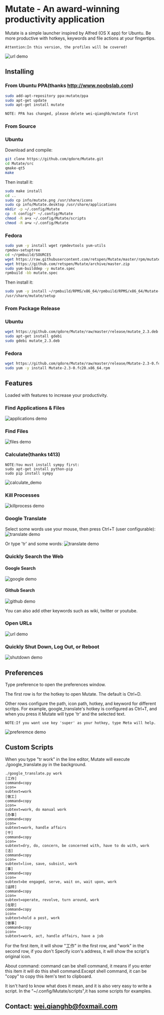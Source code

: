 Mutate - An award-winning productivity application
======

Mutate is a simple launcher inspired by Alfred (OS X app) for Ubuntu. Be more productive with hotkeys, keywords and file actions at your fingertips.
```
Attention:In this version, the profiles will be covered!
```

![url demo](http://i.imgur.com/bnBvfgw.png)

## Installing

### From Ubuntu PPA(thanks http://www.noobslab.com)
```bash
sudo add-apt-repository ppa:mutate/ppa
sudo apt-get update
sudo apt-get install mutate

NOTE: PPA has changed, please delete wei-qianghb/mutate first
```

### From Source
### Ubuntu
Download and compile:
```bash
git clone https://github.com/qdore/Mutate.git
cd Mutate/src
qmake-qt5
make
```

Then install it:
```bash
sudo make install
cd ..
sudo cp info/mutate.png /usr/share/icons
sudo cp info/Mutate.desktop /usr/share/applications
mkdir -p ~/.config/Mutate
cp -R config/* ~/.config/Mutate
chmod -R a+x ~/.config/Mutate/scripts
chmod -R a+w ~/.config/Mutate
```

### Fedora
```bash
sudo yum -y install wget rpmdevtools yum-utils
rpmdev-setuptree
cd ~/rpmbuild/SOURCES
wget https://raw.githubusercontent.com/retspen/Mutate/master/rpm/mutate.spec
wget https://github.com/retspen/Mutate/archive/master.zip
sudo yum-builddep -y mutate.spec
rpmbuild -bb mutate.spec
```
Then install it:
```bash
sudo yum -y install ~/rpmbuild/RPMS/x86_64/rpmbuild/RPMS/x86_64/Mutate-2.3-0.fc20.x86_64.rpm
/usr/share/mutate/setup
```

### From Package Release
### Ubuntu
```bash
wget https://github.com/qdore/Mutate/raw/master/release/mutate_2.3.deb
sudo apt-get install gdebi
sudo gdebi mutate_2.3.deb
```

### Fedora
```bash
wget https://github.com/qdore/Mutate/raw/master/release/Mutate-2.3-0.fc20.x86_64.rpm
sudo yum -y install Mutate-2.3-0.fc20.x86_64.rpm
```

## Features
Loaded with features to increase your productivity.

### Find Applications & Files
![applications demo](http://i.imgur.com/dyNHVwU.png)

### Find Files
![files demo](http://i.imgur.com/4Jx878l.png)

### Calculate(thanks t413)
```
NOTE:You must install sympy first:
sudo apt-get install python-pip
sudo pip install sympy
```

![calculate_demo](http://i.imgur.com/py09Ewv.png)

### Kill Processes
![killprocess demo](http://i.imgur.com/XSciIex.png)

### Google Translate
Select some words use your mouse, then press Ctrl+T (user configurable):
![translate demo](http://i.imgur.com/kB4YSqU.jpg)

Or type 'tr' and some words:
![translate demo](http://i.imgur.com/gycjZeY.png)

### Quickly Search the Web
#### Google Search
![google demo](http://i.imgur.com/oRtXJBu.png)

#### Github Search
![github demo](http://i.imgur.com/oIVCSqS.png)

You can also add other keywords such as wiki, twitter or youtube.

### Open URLs
![url demo](http://i.imgur.com/2JFFMZz.png)

### Quickly Shut Down, Log Out, or Reboot
![shutdown demo](http://i.imgur.com/yvyyUDb.png)


## Preferences
Type preference to open the preferences window.

The first row is for the hotkey to open Mutate. The default is Ctrl+D.

Other rows configure the path, icon path, hotkey, and keyword for different 
scritps. For example, google_translate's hotkey is configured as Ctrl+T, and 
when you press it Mutate will type 'tr' and the selected text.

```
NOTE:If you want use key 'super' as your hotkey, type Meta will help.
```

![preferemce demo](http://i.imgur.com/1hHLY6r.png)

## Custom Scripts
When you type "tr work" in the line editor, Mutate will execute 
./google_translate.py in the background.

```
./google_translate.py work
[工作]
command=copy
icon=
subtext=work
[做工]
command=copy
icon=
subtext=work, do manual work
[办事]
command=copy
icon=
subtext=work, handle affairs
[干]
command=copy
icon=
subtext=dry, do, concern, be concerned with, have to do with, work
[活]
command=copy
icon=
subtext=live, save, subsist, work
[事]
command=copy
icon=
subtext=be engaged, serve, wait on, wait upon, work
[运转]
command=copy
icon=
subtext=operate, revolve, turn around, work
[在职]
command=copy
icon=
subtext=hold a post, work
[做事]
command=copy
icon=
subtext=work, act, handle affairs, have a job
```

For the first item, it will show "工作" in the first row, and "work" in the second row, if you don't Specify icon's address, it will show the script's original icon.

About command:
command can be shell command, it means if you enter this item it will do this shell command.Except shell command, it can be "copy" to copy this item's text to clipboard.

It isn't hard to know what does it mean, and it is also very easy to write a script.
In the "~/.config/Mutate/scripts",it has some scripts for examples.

## Contact: wei.qianghb@foxmail.com

